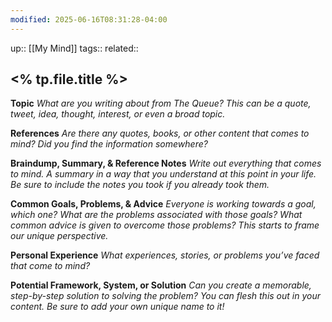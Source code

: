```yaml
---
modified: 2025-06-16T08:31:28-04:00
---
```

up::  [[My Mind]]
tags::
related::
## <% tp.file.title %> 


**Topic**
*What are you writing about from The Queue? This can be a quote, tweet, idea, thought, interest, or even a broad topic.*

**References**
*Are there any quotes, books, or other content that comes to mind? Did you find the information somewhere?*

**Braindump, Summary, & Reference Notes**
*Write out everything that comes to mind. A summary in a way that you understand at this point in your life. Be sure to include the notes you took if you already took them.*


**Common Goals, Problems, & Advice**
*Everyone is working towards a goal, which one? What are the problems associated with those goals? What common advice is given to overcome those problems? This starts to frame our unique perspective.*


**Personal Experience**
*What experiences, stories, or problems you’ve faced that come to mind?*


**Potential Framework, System, or Solution**
*Can you create a memorable, step-by-step solution to solving the problem? You can flesh this out in your content. Be sure to add your own unique name to it!*
